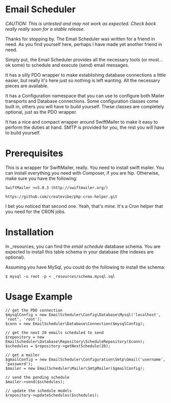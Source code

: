 # Email Scheduler

*CAUTION: This is untested and may not work as expected.  Check back really really soon for a stable release.*

Thanks for stopping by.  The Email Scheduler was written for a friend in need.  As you find yourself here, perhaps I have made yet another friend in need.

Simply put, the Email Scheduler provides all the necessary tools (or most... ok some) to schedule and execute (send) email messages.

It has a silly PDO wrapper to make establishing database connections a little easier, but really it's here just so nothing is left wanting.  All the necessary pieces are available.

It has a Configuration namespace that you can use to configure both Mailer transports and Database connections.  Some configuration classes come built in, others you will have to build yourself.  These classes are completely optional, just as the PDO wrapper.

It has a nice and compact wrapper around SwiftMailer to make it easy to perform the duties at hand.  SMTP is provided for you, the rest you will have to build yourself.

# Prerequisites

This is a wrapper for SwiftMailer, really.  You need to install swift mailer.  You can install everything you need with Composer, if you are hip.  Otherwise, make sure you have the following:

	SwiftMailer >=5.0.3 (http://swiftmailer.org/)
	
	https://github.com/createvibe/php-cron-helper.git

I bet you noticed that second one.  Yeah, that's mine.  It's a Cron helper that you need for the CRON jobs.

# Installation

In _resources, you can find the *email schedule* database schema.  You are expected to install this table schema in your database (the indexes are optional).

Assuming you have MySql, you could do the following to install the schema:

	$ mysql -u root -p < _resources/schema.mysql.sql
	
# Usage Example

	// get the PDO connection
	$mysqlConfig = new EmailScheduler\Config\Database\Mysql('localhost', 'root', 'root');
	$conn = new EmailScheduler\Database\Connection($mysqlConfig);

	// get the next 20 emails scheduled to send
	$repository = new EmailScheduler\Database\Repository\ScheduleRepository($conn);
	$schedules = $repository->getNextSchedule(20);

	// get a mailer
	$gmailConfig = new EmailScheduler\Configuration\Smtp\Gmail('username', 'password');
	$mailer = new EmailScheduler\Mailer\SmtpMailer($gmailConfig);

	// send the pending schedule
	$mailer->send($schedules);

	// update the schedule models
	$repository->updateSchedules($schedules);
